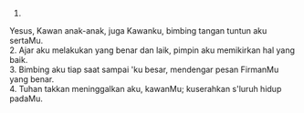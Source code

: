 1.
Yesus, Kawan anak-anak, juga Kawanku,
bimbing tangan tuntun aku sertaMu.
<br>
2.
Ajar aku melakukan yang benar dan laik,
pimpin aku memikirkan hal yang baik.
<br>
3.
Bimbing aku tiap saat sampai 'ku besar,
mendengar pesan FirmanMu yang benar.
<br>
4.
Tuhan takkan meninggalkan aku, kawanMu;
kuserahkan s'luruh hidup padaMu.